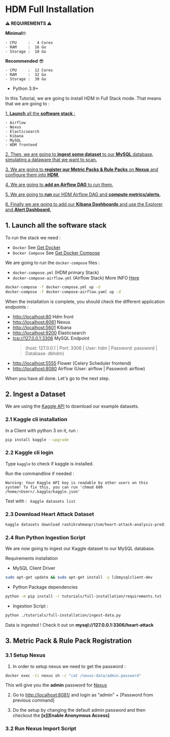 # HDM Full Installation

**⚠️	 REQUIREMENTS ⚠️**

**Minimal**🤓
>
	- CPU     :   4 Cores
	- RAM     :  16 Go
	- Storage :  10 Go

**Recommended**  😎
>
	- CPU     :  12 Cores
	- RAM     :  32 Go
	- Storage :  30 Go

* Python 3.9+

In this Tutorial, we are going to install HDM in Full Stack mode. That means that we are going to :

[1. **Launch** all the **software stack** :](#1-launch-all-the-software-stack)

	- Airflow
	- Nexus
	- Elasticsearch
	- Kibana
	- MySQL
	- HDM frontend

[2. Then, we are going to **ingest some dataset** to our **MySQL** database, simulating a dataware that we want to scan.](#2-ingest-a-dataset)

[3. We are going to **register our Metric Packs & Rule Packs** on **Nexus** and configure them into **HDM**.]()

[4. We are going to **add an Airflow DAG** to run them.]()

[5. We are going to **run** our HDM Airflow DAG and **compute metrics/alerts**.]()

[6. Finally we are going to add our **Kibana Dashboards** and use the Explorer and **Alert Dashboard**.]()

## 1. Launch all the software stack

To run the stack we need :

* `Docker` See [Get Docker](https://docs.docker.com/get-docker/)
* `Docker Compose` See [Get Docker Compose](https://docs.docker.com/compose/install/)

We are going to run the `docker-compose` files :
- `docker-compose.yml` (HDM primary Stack)
- `docker-compose-airflow.yml` (Airflow Stack) More INFO [Here](https://airflow.apache.org/docs/apache-airflow/stable/start/docker.html#)

```bash
docker-compose -f docker-compose.yml up -d
docker-compose -f docker-compose-airflow.yaml up -d
```

When the installation is complete, you should check the different application endpoints :

* [http://localhost:80](http://localhost:80) Hdm front
* [http://localhost:8081](http://localhost:8081) Nexus
* [http://localhost:5601](http://localhost:5601) Kibana
* [http://localhost:9200](http://localhost:9200) Elasticsearch
* [tcp://127.0.0.1:3306](tcp://127.0.0.1:3306) MySQL Endpoint
  > (host: 127.0.0.1 | Port: 3306 | User: hdm | Password: password | Database: dbhdm)
* [http://localhost:5555](http://localhost:5555) Flower (Celery Scheduler frontend)
* [http://localhost:8080](http://localhost:8080) Airflow (User: airflow | Password: airflow)

When you have all done. Let's go to the next step.

## 2. Ingest a Dataset

We are using the [Kaggle API](https://github.com/Kaggle/kaggle-api) to download our example datasets.

### 2.1 Kaggle cli installation
In a Client with python 3 on it, run :

```bash
pip install kaggle --upgrade
```

### 2.2 Kaggle cli login
Type `kaggle` to check if kaggle is installed.

Run the commandline if needed :

>
	Warning: Your Kaggle API key is readable by other users on this system! To fix this, you can run 'chmod 600 /home/<User>/.kaggle/kaggle.json'

Test with : ` kaggle datasets list`

### 2.3 Download Heart Attack Dataset

```bash
kaggle datasets download rashikrahmanpritom/heart-attack-analysis-prediction-dataset -p ./datasets --unzip
```

### 2.4 Run Python Ingestion Script

We are now going to ingest our Kaggle dataset to our MySQL database.

Requirements installation

* MySQL Client Driver
```bash
sudo apt-get update && sudo apt-get install -y libmysqlclient-dev
```

* Python Package dependencies
```bash
python -m pip install -r tutorials/full-installation/requirements.txt
```
* Ingestion Script :

```bash
python ./tutorials/full-installation/ingest-data.py
```

Data is ingested ! Check it out on **mysql://127.0.0.1:3306/heart-attack**

## 3. Metric Pack & Rule Pack Registration

### 3.1 Setup Nexus

1. In order to setup nexus we need to get the password :

```bash
docker exec -ti nexus sh -c "cat /nexus-data/admin.password"
```

This will give you the **admin** password for [Nexus](http://localhost:8081/)

2. Go to [http://localhost:8081/](http://localhost:8081/) and login as "admin" + [Password from previous command]

3. Do the setup by changing the default admin password and then checkout the **[x][Enable Anonymous Access]**

### 3.2 Run Nexus Import Script

